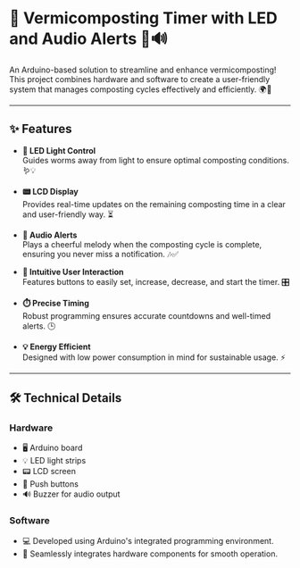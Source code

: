 # 🌱 Vermicomposting Timer with LED and Audio Alerts 🚦🔊

An Arduino-based solution to streamline and enhance vermicomposting! This project combines hardware and software to create a user-friendly system that manages composting cycles effectively and efficiently. 🌍🌟

---

## ✨ Features

- **🌟 LED Light Control**  
  Guides worms away from light to ensure optimal composting conditions. 🪱💡

- **📟 LCD Display**  
  Provides real-time updates on the remaining composting time in a clear and user-friendly way. ⏳

- **🎵 Audio Alerts**  
  Plays a cheerful melody when the composting cycle is complete, ensuring you never miss a notification. 🎶✅

- **🔘 Intuitive User Interaction**  
  Features buttons to easily set, increase, decrease, and start the timer. 🎛️

- **⏱️ Precise Timing**  
  Robust programming ensures accurate countdowns and well-timed alerts. 🕒

- **💡 Energy Efficient**  
  Designed with low power consumption in mind for sustainable usage. ⚡

---

## 🛠️ Technical Details

### **Hardware**
- 🖥️ Arduino board
- 💡 LED light strips
- 📟 LCD screen
- 🔘 Push buttons
- 🔊 Buzzer for audio output

### **Software**
- 💻 Developed using Arduino's integrated programming environment.
- 🤖 Seamlessly integrates hardware components for smooth operation.

